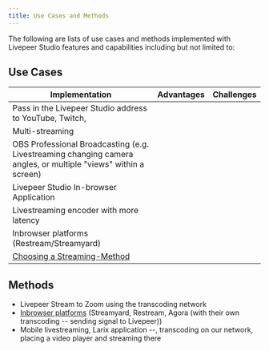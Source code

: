 ```yaml
---
title: Use Cases and Methods
---
```


The following are lists of use cases and methods implemented with Livepeer Studio features and capabilities including but not limited to:

## Use Cases

| Implementation                                                                                                 | Advantages | Challenges |
| -------------------------------------------------------------------------------------------------------------- | ---------- | ---------- |
| Pass in the Livepeer Studio address to YouTube, Twitch,                                                        |            |            |
| Multi-streaming                                                                                                |            |            |
| OBS Professional Broadcasting (e.g. Livestreaming changing camera angles, or multiple "views" within a screen) |            |            |
| Livepeer Studio In-browser Application                                                                         |            |            |
| Livestreaming encoder with more latency                                                                        |            |            |
| Inbrowser platforms (Restream/Streamyard)                                                                      |            |            |
| [Choosing a Streaming-Method](https://www.notion.so/livepeer/)                                                 |            |            |

## Methods

- Livepeer Stream to Zoom using the transcoding network
- [Inbrowser platforms](https://docs.google.com/document/d/1tl_CsOmZT1_ExxVu6IdcoPOTJwcxQA015scsfULyKgk/edit#heading=h.daphfpfvg4hn) (Streamyard, Restream, Agora (with their own transcoding -- sending signal to Livepeer))
- Mobile livestreaming, Larix application --, transcoding on our network, placing a video player and streaming there
